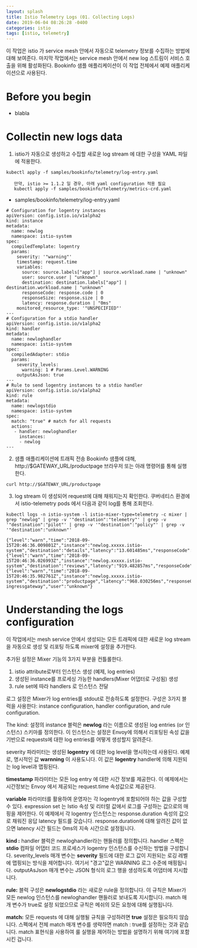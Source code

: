 ```yaml
---
layout: splash
title: Istio Telemetry Logs (01. Collecting Logs)
date: 2019-06-04 08:26:28 -0400
categories: istio
tags: [istio, telemetry]
---
```


이 작업은 istio 가 service mesh 안에서 자동으로 telemetry 정보를 수집하는 방법에 대해 보여준다. 마지막 작업에서는 service mesh 안에서 new log 스트림이 서비스 호출을 위해 활성화된다.
Bookinfo 샘플 애플리케이션이 이 작업 전체에서 예제 애플리케이션으로 사용된다.

# Before you begin
- blabla

# Collectin new logs data
1. istio가 자동으로 생성하고 수집할 새로운 log stream 에 대한 구성을 YAML 파일에 적용한다.
```
kubectl apply -f samples/bookinfo/telemetry/log-entry.yaml
```
```
   만약, istio >= 1.1.2 일 경우, 아래 yaml configuration 적용 필요
   kubectl apply -f samples/bookinfo/telemetry/metrics-crd.yaml
```

- samples/bookinfo/telemetry/log-entry.yaml
```
# Configuration for logentry instances
apiVersion: config.istio.io/v1alpha2
kind: instance
metadata:
  name: newlog
  namespace: istio-system
spec:
  compiledTemplate: logentry
  params:
    severity: '"warning"'
    timestamp: request.time
    variables:
      source: source.labels["app"] | source.workload.name | "unknown"
      user: source.user | "unknown"
      destination: destination.labels["app"] | destination.workload.name | "unknown"
      responseCode: response.code | 0
      responseSize: response.size | 0
      latency: response.duration | "0ms"
    monitored_resource_type: '"UNSPECIFIED"'
---
# Configuration for a stdio handler
apiVersion: config.istio.io/v1alpha2
kind: handler
metadata:
  name: newloghandler
  namespace: istio-system
spec:
  compiledAdapter: stdio
  params:
    severity_levels:
      warning: 1 # Params.Level.WARNING
    outputAsJson: true
---
# Rule to send logentry instances to a stdio handler
apiVersion: config.istio.io/v1alpha2
kind: rule
metadata:
  name: newlogstdio
  namespace: istio-system
spec:
  match: "true" # match for all requests
  actions:
   - handler: newloghandler
     instances:
     - newlog
---
```
2. 샘플 애플리케이션에 트래픽 전송
Bookinfo 샘플에 대해, http://$GATEWAY_URL/productpage 브라우저 또는 아래 명령어를 통해 실행한다.
```
curl http://$GATEWAY_URL/productpage
```
3. log stream 이 생성되어 request에 대해 채워지는지 확인한다.
쿠버네티스 환경에서 istio-telemetry pods 에서 다음과 같이 log를 통해 조회한다.
```
kubectl logs -n istio-system -l istio-mixer-type=telemetry -c mixer | grep "newlog" | grep -v '"destination":"telemetry"' | grep -v '"destination":"pilot"' | grep -v '"destination":"policy"' | grep -v '"destination":"unknown"'

{"level":"warn","time":"2018-09-15T20:46:36.009801Z","instance":"newlog.xxxxx.istio-system","destination":"details","latency":"13.601485ms","responseCode":200,"responseSize":178,"source":"productpage","user":"unknown"}
{"level":"warn","time":"2018-09-15T20:46:36.026993Z","instance":"newlog.xxxxx.istio-system","destination":"reviews","latency":"919.482857ms","responseCode":200,"responseSize":295,"source":"productpage","user":"unknown"}
{"level":"warn","time":"2018-09-15T20:46:35.982761Z","instance":"newlog.xxxxx.istio-system","destination":"productpage","latency":"968.030256ms","responseCode":200,"responseSize":4415,"source":"istio-ingressgateway","user":"unknown"}
```

# Understanding the logs configuration
이 작업에서는 mesh service 안에서 생성되는 모든 트래픽에 대한 새로운 log stream을 자동으로 생성 및 리포팅 하도록 mixer에 설정을 추가한다.

추가된 설정은 Mixer 기능의 3가지 부분을 컨틀롤한다.
1. istio attribute로부터 인스턴스 생성 (예제, log entries)
2. 생성된 instance를 프로세싱 가능한 handlers(Mixer 어댑터로 구성됨) 생성
3. rule set에 따라 handlers 로 인스턴스 전달

로그 설정은 Mixer가 log entries를 stdout로 전송하도록 설정한다. 구성은 3가지 블럭을 사용한다: instance configuration, handler configuration, and rule configuration.

The kind: 설정의 instance 블럭은 **newlog** 라는 이름으로 생성된 log entries (or 인스턴스) 스키마를 정의한다. 이 인스턴스는 설정은 Envoy에 의해서 리포팅된 속성 값을 기반으로 requests에 대한 log entries를 어떻게 생성할지 알려준다.

severity 파라미터는 생성된 **logentry** 에 대한 log level을 명시하는데 사용된다. 예제로, 명시적인 값 **warnning** 이 사용도니다. 이 값은 **logentry** handler에 의해 지원되는 log level과 맵핑된다.

**timestamp** 파라미터는 모든 log entry 에 대한 시간 정보를 제공한다. 이 예제에서는 시간정보는 Envoy 에서 제공되는 request.time 속성값으로 제공된다.

**variable** 파라미터를 활용하여 운영자는 각 logentry에 포함되어야 하는 값을 구성할 수 있다. expression set 는 Istio 속성 및 리터럴 값에서 로그를 구성하는 값으로의 매핑을 제어한다. 이 예제에서 각 logentry 인스턴스는 response.duration 속성의 값으로 채워진 응답 latency 필드를 갖습니다.
response.duration에 대해 알려진 값이 없으면 latency 시간 필드는 0ms의 지속 시간으로 설정됩니다.

**kind :** handler 블럭은 newloghandler라는 핸들러를 정의합니다.
handler 스펙은 **stdio** 컴파일 어댑터 코드 프로세스가 logentry 인스턴스를 수신하는 방법을 구성합니다.
severity_levels 매개 변수는 **severity** 필드에 대한 로그 값이 지원되는 로깅 레벨에 맵핑되는 방식을 제어합니다.
여기서 "경고"값은 WARNING 로그 수준에 매핑됩니다. outputAsJson 매개 변수는 JSON 형식의 로그 행을 생성하도록 어댑터에 지시합니다.


**rule:** 블럭 구성은 **newlogstdio** 라는 새로운 rule을 정의합니다. 이 규칙은 Mixer가 모든 newlog 인스턴스를 newloghandler 핸들러로 보내도록 지시합니다. match 매개 변수가 true로 설정 되었으므로 규칙은 메쉬의 모든 요청에 ​​대해 실행됩니다.

**match:** 모든 requests 에 대해 실행될 규칙을 구성하려면 **true** 설정은 필요하지 않습니다. 스펙에서 전체 match 매개 변수를 생략하면 match : true를 설정하는 것과 같습니다. match 표현식을 사용하여 룰 실행을 제어하는 ​​방법을 설명하기 위해 여기에 포함시킨 겁니다.
